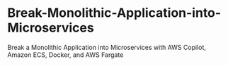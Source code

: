 # Break-Monolithic-Application-into-Microservices
Break a Monolithic Application into Microservices with AWS Copilot, Amazon ECS, Docker, and AWS Fargate
